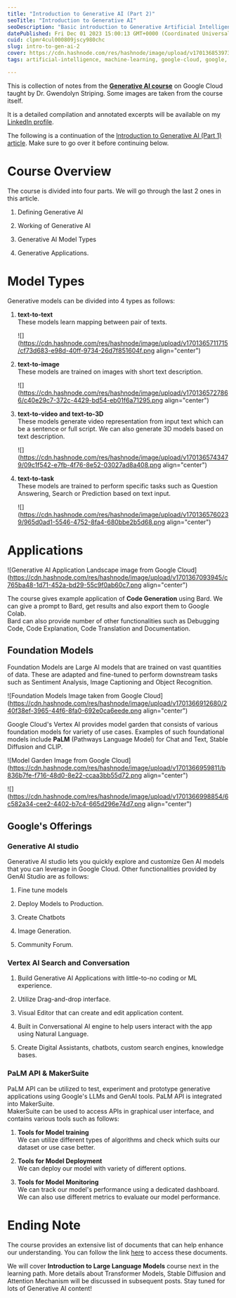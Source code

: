 ```yaml
---
title: "Introduction to Generative AI (Part 2)"
seoTitle: "Introduction to Generative AI"
seoDescription: "Basic introduction to Generative Artificial Intelligence from Google Cloud course."
datePublished: Fri Dec 01 2023 15:00:13 GMT+0000 (Coordinated Universal Time)
cuid: clpmr4cul000809jscy980chc
slug: intro-to-gen-ai-2
cover: https://cdn.hashnode.com/res/hashnode/image/upload/v1701368539736/6f8be907-dc3c-4b03-9c01-a4422708b452.png
tags: artificial-intelligence, machine-learning, google-cloud, google, generative-art, transformers, bard, vertex-ai

---
```


This is collection of notes from the [**Generative AI course**](https://www.cloudskillsboost.google/course_templates/536) on Google Cloud taught by Dr. Gwendolyn Striping. Some images are taken from the course itself.

It is a detailed compilation and annotated excerpts will be available on my [LinkedIn profile](https://www.linkedin.com/in/akshit-keoliya/).

The following is a continuation of the [Introduction to Generative AI (Part 1) article](https://keoliya.hashnode.dev/introduction-to-generative-ai-part-1). Make sure to go over it before continuing below.

# Course Overview

The course is divided into four parts. We will go through the last 2 ones in this article.

1. Defining Generative AI
    
2. Working of Generative AI
    
3. Generative AI Model Types
    
4. Generative Applications.
    

# Model Types

Generative models can be divided into 4 types as follows:

1. **text-to-text**  
    These models learn mapping between pair of texts.
    
    ![](https://cdn.hashnode.com/res/hashnode/image/upload/v1701365711715/cf73d683-e98d-40ff-9734-26d7f851604f.png align="center")
    
2. **text-to-image**  
    These models are trained on images with short text description.
    
    ![](https://cdn.hashnode.com/res/hashnode/image/upload/v1701365727866/c40e29c7-372c-4429-bd54-eb01f6a71295.png align="center")
    
3. **text-to-video and text-to-3D**  
    These models generate video representation from input text which can be a sentence or full script. We can also generate 3D models based on text description.
    
    ![](https://cdn.hashnode.com/res/hashnode/image/upload/v1701365743479/09c1f542-e7fb-4f76-8e52-03027ad8a408.png align="center")
    
4. **text-to-task**  
    These models are trained to perform specific tasks such as Question Answering, Search or Prediction based on text input.
    
    ![](https://cdn.hashnode.com/res/hashnode/image/upload/v1701365760239/965d0ad1-5546-4752-8fa4-680bbe2b5d68.png align="center")
    

# Applications

![Generative AI Application Landscape image from Google Cloud](https://cdn.hashnode.com/res/hashnode/image/upload/v1701367093945/c765ba48-1d71-452a-bd29-55c9f0ab60c7.png align="center")

The course gives example application of **Code Generation** using Bard. We can give a prompt to Bard, get results and also export them to Google Colab.  
Bard can also provide number of other functionalities such as Debugging Code, Code Explanation, Code Translation and Documentation.

## Foundation Models

Foundation Models are Large AI models that are trained on vast quantities of data. These are adapted and fine-tuned to perform downstream tasks such as Sentiment Analysis, Image Captioning and Object Recognition.

![Foundation Models Image taken from Google Cloud](https://cdn.hashnode.com/res/hashnode/image/upload/v1701366912680/240f38ef-3965-44f6-8fa0-692e0ca6eede.png align="center")

Google Cloud's Vertex AI provides model garden that consists of various foundation models for variety of use cases. Examples of such foundational models include **PaLM** (Pathways Language Model) for Chat and Text, Stable Diffusion and CLIP.

![Model Garden Image from Google Cloud](https://cdn.hashnode.com/res/hashnode/image/upload/v1701366959811/b836b7fe-f716-48d0-8e22-ccaa3bb55d72.png align="center")

![](https://cdn.hashnode.com/res/hashnode/image/upload/v1701366998854/6c582a34-cee2-4402-b7c4-665d296e74d7.png align="center")

## Google's Offerings

### Generative AI studio

Generative AI studio lets you quickly explore and customize Gen AI models that you can leverage in Google Cloud. Other functionalities provided by GenAI Studio are as follows:

1. Fine tune models
    
2. Deploy Models to Production.
    
3. Create Chatbots
    
4. Image Generation.
    
5. Community Forum.
    

### Vertex AI Search and Conversation

1. Build Generative AI Applications with little-to-no coding or ML experience.
    
2. Utilize Drag-and-drop interface.
    
3. Visual Editor that can create and edit application content.
    
4. Built in Conversational AI engine to help users interact with the app using Natural Language.
    
5. Create Digital Assistants, chatbots, custom search engines, knowledge bases.
    

### PaLM API & MakerSuite

PaLM API can be utilized to test, experiment and prototype generative applications using Google's LLMs and GenAI tools. PaLM API is integrated into MakerSuite.  
MakerSuite can be used to access APIs in graphical user interface, and contains various tools such as follows:

1. **Tools for Model training**  
    We can utilize different types of algorithms and check which suits our dataset or use case better.
    
2. **Tools for Model Deployment**  
    We can deploy our model with variety of different options.
    
3. **Tools for Model Monitoring**  
    We can track our model's performance using a dedicated dashboard. We can also use different metrics to evaluate our model performance.
    

# Ending Note

The course provides an extensive list of documents that can help enhance our understanding. You can follow the link [here](https://drive.google.com/file/d/1k35iYhxkkcp_bQa3X4bKNkpZMoMiMWMA/view?usp=sharing) to access these documents.

We will cover **Introduction to Large Language Models** course next in the learning path. More details about Transformer Models, Stable Diffusion and Attention Mechanism will be discussed in subsequent posts. Stay tuned for lots of Generative AI content!